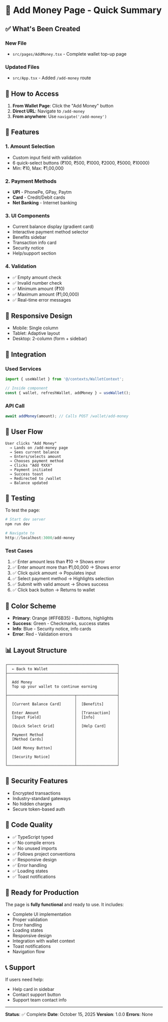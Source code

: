 # 🎉 Add Money Page - Quick Summary

## ✅ What's Been Created

### New File
- `src/pages/AddMoney.tsx` - Complete wallet top-up page

### Updated Files
- `src/App.tsx` - Added `/add-money` route

## 🚀 How to Access

1. **From Wallet Page**: Click the "Add Money" button
2. **Direct URL**: Navigate to `/add-money`
3. **From anywhere**: Use `navigate('/add-money')`

## 🎨 Features

### 1. Amount Selection
- Custom input field with validation
- 6 quick-select buttons (₹100, ₹500, ₹1000, ₹2000, ₹5000, ₹10000)
- Min: ₹10, Max: ₹1,00,000

### 2. Payment Methods
- **UPI** - PhonePe, GPay, Paytm
- **Card** - Credit/Debit cards
- **Net Banking** - Internet banking

### 3. UI Components
- Current balance display (gradient card)
- Interactive payment method selector
- Benefits sidebar
- Transaction info card
- Security notice
- Help/support section

### 4. Validation
- ✅ Empty amount check
- ✅ Invalid number check
- ✅ Minimum amount (₹10)
- ✅ Maximum amount (₹1,00,000)
- ✅ Real-time error messages

## 📱 Responsive Design
- Mobile: Single column
- Tablet: Adaptive layout
- Desktop: 2-column (form + sidebar)

## 🔌 Integration

### Used Services
```typescript
import { useWallet } from '@/contexts/WalletContext';

// Inside component
const { wallet, refreshWallet, addMoney } = useWallet();
```

### API Call
```typescript
await addMoney(amount); // Calls POST /wallet/add-money
```

## 🎯 User Flow

```
User clicks "Add Money" 
  → Lands on /add-money page
  → Sees current balance
  → Enters/selects amount
  → Chooses payment method
  → Clicks "Add ₹XXX"
  → Payment initiated
  → Success toast
  → Redirected to /wallet
  → Balance updated
```

## 🧪 Testing

To test the page:

```powershell
# Start dev server
npm run dev

# Navigate to
http://localhost:3000/add-money
```

### Test Cases
1. ✅ Enter amount less than ₹10 → Shows error
2. ✅ Enter amount more than ₹1,00,000 → Shows error
3. ✅ Click quick amount → Populates input
4. ✅ Select payment method → Highlights selection
5. ✅ Submit with valid amount → Shows success
6. ✅ Click back button → Returns to wallet

## 🎨 Color Scheme

- **Primary**: Orange (#FF6B35) - Buttons, highlights
- **Success**: Green - Checkmarks, success states
- **Info**: Blue - Security notice, info cards
- **Error**: Red - Validation errors

## 📊 Layout Structure

```
┌─────────────────────────────────────────────────┐
│  ← Back to Wallet                               │
├─────────────────────────────────────────────────┤
│                                                 │
│  Add Money                                      │
│  Top up your wallet to continue earning         │
│                                                 │
├──────────────────────────────┬──────────────────┤
│                              │                  │
│  [Current Balance Card]      │  [Benefits]      │
│                              │                  │
│  Enter Amount                │  [Transaction]   │
│  [Input Field]               │  [Info]          │
│                              │                  │
│  [Quick Select Grid]         │  [Help Card]     │
│                              │                  │
│  Payment Method              │                  │
│  [Method Cards]              │                  │
│                              │                  │
│  [Add Money Button]          │                  │
│                              │                  │
│  [Security Notice]           │                  │
│                              │                  │
└──────────────────────────────┴──────────────────┘
```

## 🔐 Security Features

- Encrypted transactions
- Industry-standard gateways
- No hidden charges
- Secure token-based auth

## 📝 Code Quality

- ✅ TypeScript typed
- ✅ No compile errors
- ✅ No unused imports
- ✅ Follows project conventions
- ✅ Responsive design
- ✅ Error handling
- ✅ Loading states
- ✅ Toast notifications

## 🚀 Ready for Production

The page is **fully functional** and ready to use. It includes:

- Complete UI implementation
- Proper validation
- Error handling
- Loading states
- Responsive design
- Integration with wallet context
- Toast notifications
- Navigation flow

## 📞 Support

If users need help:
- Help card in sidebar
- Contact support button
- Support team contact info

---

**Status**: ✅ Complete
**Date**: October 15, 2025
**Version**: 1.0.0
**Errors**: None

